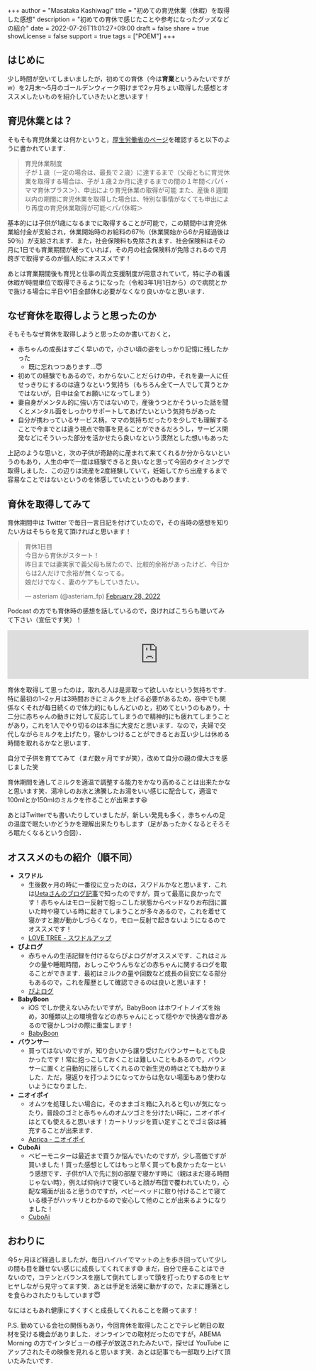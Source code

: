 +++
author = "Masataka Kashiwagi"
title = "初めての育児休業（休暇）を取得した感想"
description = "初めての育休で感じたことや参考になったグッズなどの紹介"
date = 2022-07-26T11:01:27+09:00
draft = false
share = true
showLicense = false
support = true
tags = ["POEM"]
+++

## はじめに

少し時間が空いてしまいましたが，初めての育休（今は**育業**というみたいですがw）を2月末〜5月のゴールデンウィーク明けまで2ヶ月ちょい取得した感想とオススメしたいものを紹介していきたいと思います！

## 育児休業とは？

そもそも育児休業とは何かというと，[厚生労働省のページ](https://ikumen-project.mhlw.go.jp/employee/system/)を確認すると以下のように書かれています．
> 育児休業制度<br>
子が１歳（一定の場合は、最長で２歳）に達するまで（父母ともに育児休業を取得する場合は、子が１歳２か月に達するまでの間の１年間＜パパ・ママ育休プラス＞）、申出により育児休業の取得が可能
また、産後８週間以内の期間に育児休業を取得した場合は、特別な事情がなくても申出により再度の育児休業取得が可能＜パパ休暇＞

基本的には子供が1歳になるまでに取得することが可能で，この期間中は育児休業給付金が支給され，休業開始時のお給料の67％（休業開始から6か月経過後は50％）が支給されます．また，社会保険料も免除されます．社会保険料はその月に1日でも育業期間が被っていれば，その月の社会保険料が免除されるので月跨ぎで取得するのが個人的にオススメです！

あとは育業期間後も育児と仕事の両立支援制度が用意されていて，特に子の看護休暇が時間単位で取得できるようになった（令和3年1月1日から）ので病院とかで抜ける場合に半日や1日全部休む必要がなくなり良いかなと思います．

## なぜ育休を取得しようと思ったのか

そもそもなぜ育休を取得しようと思ったのか書いておくと，

- 赤ちゃんの成長はすごく早いので，小さい頃の姿をしっかり記憶に残したかった
  - 既に忘れつつあります...😇
- 初めての経験でもあるので，わからないことだらけの中，それを妻一人に任せっきりにするのは違うなという気持ち（もちろん全て一人でして貰うとかではないが，日中は全てお願いになってしまう）
- 妻自身がメンタル的に強い方ではないので，産後うつとかそういった話を聞くとメンタル面をしっかりサポートしてあげたいという気持ちがあった
- 自分が携わっているサービス柄，ママの気持ちだったりを少しでも理解することで今までとは違う視点で物事を見ることができるだろうし，サービス開発などにそういった部分を活かせたら良いなという漠然とした想いもあった

上記のような思いと，次の子供が奇跡的に産まれて来てくれるか分からないというのもあり，人生の中で一度は経験できると良いなと思って今回のタイミングで取得しました．この辺りは流産を2度経験していて，妊娠してから出産するまで容易なことではないというのを体感していたというのもあります．

## 育休を取得してみて

育休期間中は Twitter で毎日一言日記を付けていたので，その当時の感想を知りたい方はそちらを見て頂ければと思います！

<blockquote class="twitter-tweet"><p lang="ja" dir="ltr">育休1日目<br>今日から育休がスタート！<br>昨日までは妻実家で義父母も居たので、比較的余裕があったけど、今日からは2人だけで余裕が無くなってる。<br>娘だけでなく、妻のケアもしていきたい。</p>&mdash; asteriam (@asteriam_fp) <a href="https://twitter.com/asteriam_fp/status/1498279424512622597?ref_src=twsrc%5Etfw">February 28, 2022</a></blockquote> <script async src="https://platform.twitter.com/widgets.js" charset="utf-8"></script>

Podcast の方でも育休時の感想を話しているので，良ければこちらも聴いてみて下さい（宣伝です笑）！
<iframe src="https://anchor.fm/double-m2/embed/episodes/31-2-e1gtj4c" height="110px" width="680px" frameborder="0" scrolling="no"></iframe>

育休を取得して思ったのは，取れる人は是非取って欲しいなという気持ちです．特に最初の1~2ヶ月は3時間おきにミルクを上げる必要があるため，夜中でも関係なくそれが毎日続くので体力的にもしんどいのと，初めてというのもあり，十二分に赤ちゃんの動きに対して反応してしまうので精神的にも疲れてしまうことがあり，これを1人でやり切るのは本当に大変だと思います．なので，夫婦で交代しながらミルクを上げたり，寝かしつけることができるとお互い少しは休める時間を取れるかなと思います．

自分で子供を育ててみて（まだ数ヶ月ですが笑），改めて自分の親の偉大さを感じました笑

育休期間を通してミルクを適温で調整する能力をかなり高めることは出来たかなと思います笑．湯冷しのお水と沸騰したお湯をいい感じに配合して，適温で100mlとか150mlのミルクを作ることが出来ます😆

あとはTwitterでも書いたりしていましたが，新しい発見も多く，赤ちゃんの足の温度で眠たいかどうかを理解出来たりもします（足があったかくなるとそろそろ眠たくなるという合図）．

## オススメのもの紹介（順不同）

- **スワドル**
  - 生後数ヶ月の時に一番役に立ったのは，スワドルかなと思います．これは[Uetaさんのブログ記事](https://shunyaueta.com/posts/2021-07-23/)で知ったのですが，買って最高に良かったです！赤ちゃんはモロー反射で抱っこした状態からベッドなりお布団に置いた時や寝ている時に起きてしまうことが多々あるので，これを着せて寝かすと腕が動かしづらくなり，モロー反射で起きないようになるのでオススメです！
  - <u>[LOVE TREE - スワドルアップ](https://lovetree.jp/)</u>
- **ぴよログ**
  - 赤ちゃんの生活記録を付けるならぴよログがオススメです．これはミルクの量や睡眠時間，おしっこやうんちなどの赤ちゃんに関するログを取ることができます．最初はミルクの量や回数など成長の目安になる部分もあるので，これを履歴として確認できるのは良いと思います！
  - <u>[ぴよログ](https://www.piyolog.com/)</u>
- **BabyBoon**
  - iOS でしか使えないみたいですが，BabyBoon はホワイトノイズを始め，30種類以上の環境音などの赤ちゃんにとって穏やかで快適な音があるので寝かしつけの際に重宝します！
  - <u>[BabyBoon](https://apps.apple.com/jp/app/babyboon-%E3%83%99%E3%83%93%E3%83%BC%E3%83%9B%E3%83%AF%E3%82%A4%E3%83%88%E3%83%8E%E3%82%A4%E3%82%BA/id1453295296)</u>
- **バウンサー**
  - 買ってはないのですが，知り合いから譲り受けたバウンサーもとても良かったです！常に抱っこしておくことは難しいこともあるので，バウンサーに置くと自動的に揺らしてくれるので新生児の時はとても助かりました．ただ，寝返りを打つようになってからは危ない場面もあり使わないようになりました．
- **ニオイポイ**
  - オムツを処理したい場合に，そのままゴミ箱に入れると匂いが気になったり，普段のゴミと赤ちゃんのオムツゴミを分けたい時に，ニオイポイはとても使えると思います！カートリッジを買い足すことでゴミ袋は補充することが出来ます．
  - <u>[Aprica - ニオイポイ](https://www.aprica.jp/products/nappy/detail/pail/nioi-poi/)</u>
- **CuboAi**
  - ベビーモニターは最近まで買うか悩んでいたのですが，少し高価ですが買いました！買った感想としてはもっと早く買っても良かったなーという感想です．子供が1人で先に別の部屋で寝かす時に（親はまだ寝る時間じゃない時），例えば仰向けで寝ていると顔が布団で覆われていたり，心配な場面が出ると思うのですが，ベビーベッドに取り付けることで寝ている様子がハッキリとわかるので安心して他のことが出来るようになりました！
  - <u>[CuboAi](https://jp.getcubo.com/)</u>

## おわりに

今5ヶ月ほど経過しましたが，毎日ハイハイでマットの上を歩き回っていて少しの間も目を離せない感じに成長してくれてます😅 まだ，自分で座ることはできないので，コテンとバランスを崩して倒れてしまって頭を打ったりするのをヒヤヒヤしながら見守ってます笑．あとは手足を活発に動かすので，たまに踵落としを食らわされたりもしています😇

なにはともあれ健康にすくすくと成長してくれることを願ってます！

P.S. 勤めている会社の関係もあり，今回育休を取得したことでテレビ朝日の取材を受ける機会がありました．オンラインでの取材だったのですが，ABEMA Morning の方でインタビューの様子が放送されたみたいで，探せば YouTube にアップされたその映像を見れると思います笑．あとは記事でも一部取り上げて頂いたみたいです．
